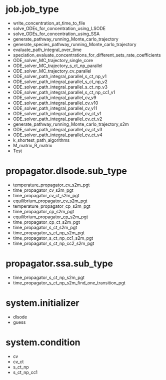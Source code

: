 # job.job_type
* write_concentration_at_time_to_file
* solve_ODEs_for_concentration_using_LSODE
* solve_ODEs_for_concentration_using_SSA
* generate_pathway_running_Monte_carlo_trajectory
* generate_species_pathway_running_Monte_carlo_trajectory
* evaluate_path_integral_over_time
* speciation_evaluate_concentrations_for_different_sets_rate_coefficients
* ODE_solver_MC_trajectory_single_core
* ODE_solver_MC_trajectory_s_ct_np_parallel
* ODE_solver_MC_trajectory_cv_parallel
* ODE_solver_path_integral_parallel_s_ct_np_v1
* ODE_solver_path_integral_parallel_s_ct_np_v2
* ODE_solver_path_integral_parallel_s_ct_np_v3
* ODE_solver_path_integral_parallel_s_ct_np_cc1_v1
* ODE_solver_path_integral_parallel_cv_v9
* ODE_solver_path_integral_parallel_cv_v10
* ODE_solver_path_integral_parallel_cv_v11
* ODE_solver_path_integral_parallel_cv_ct_v1
* ODE_solver_path_integral_parallel_cv_ct_v2
* generate_pathway_running_Monte_carlo_trajectory_s2m
* ODE_solver_path_integral_parallel_cv_ct_v3
* ODE_solver_path_integral_parallel_cv_ct_v4
* k_shortest_path_algorithms
* M_matrix_R_matrix
* Test

# propagator.dlsode.sub_type
* temperature_propagator_cv_s2m_pgt
* time_propagator_cv_s2m_pgt
* time_propagator_cv_ct_s2m_pgt
* equilibrium_propagator_cv_s2m_pgt
* temperature_propagator_cp_s2m_pgt
* time_propagator_cp_s2m_pgt
* equilibrium_propagator_cp_s2m_pgt
* time_propagator_cp_ct_s2m_pgt
* time_propagator_s_ct_s2m_pgt
* time_propagator_s_ct_np_s2m_pgt
* time_propagator_s_ct_np_cc1_s2m_pgt
* time_propagator_s_ct_np_cc2_s2m_pgt

# propagator.ssa.sub_type
* time_propagator_s_ct_np_s2m_pgt
* time_propagator_s_ct_np_s2m_find_one_transition_pgt

# system.initializer
* dlsode
* guess

# system.condition
* cv
* cv_ct
* s_ct_np
* s_ct_np_cc1
